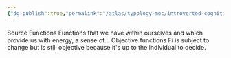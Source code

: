 ```yaml
---
{"dg-publish":true,"permalink":"/atlas/typology-moc/introverted-cognitive-functions/","created":"","updated":"2023-01-19T14:37:00.990+01:00"}
---
```


Source Functions
Functions that we have within ourselves and which provide us with energy, a sense of... 
Objective functions
Fi is subject to change but is still objective because it's up to the individual to decide. 